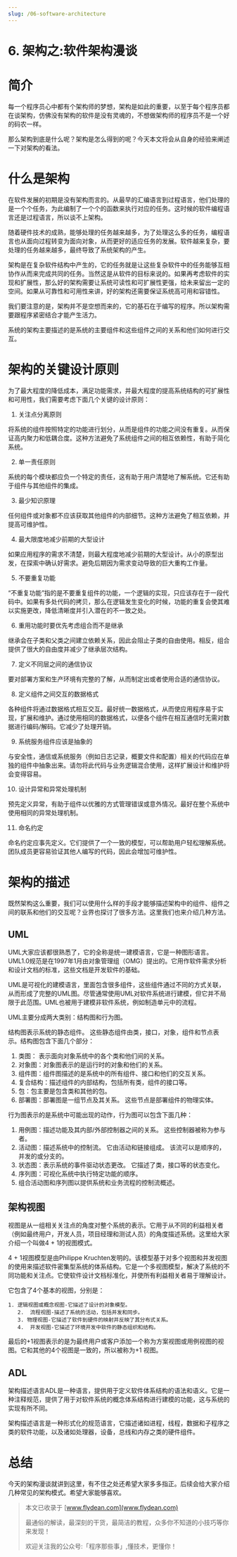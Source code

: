 ```yaml
---
slug: /06-software-architecture
---
```


# 6. 架构之:软件架构漫谈



# 简介

每一个程序员心中都有个架构师的梦想，架构是如此的重要，以至于每个程序员都在谈架构，仿佛没有架构的软件是没有灵魂的，不想做架构师的程序员不是一个好的码农一样。

那么架构到底是什么呢？架构是怎么得到的呢？今天本文将会从自身的经验来阐述一下对架构的看法。

# 什么是架构

在软件发展的初期是没有架构而言的。从最早的汇编语言到过程语言，他们处理的是一个个任务，为此编制了一个个的函数来执行对应的任务。这时候的软件编程语言还是过程语言，所以谈不上架构。

随着硬件技术的成熟，能够处理的任务越来越多，为了处理这么多的任务，编程语言也从面向过程转变为面向对象，从而更好的适应任务的发展。软件越来复杂，要处理的任务越来越多，最终导致了系统架构的产生。

架构是在复杂软件结构中产生的，它的任务就是让这些复杂软件中的任务能够互相协作从而来完成共同的任务。当然这是从软件的目标来说的。如果再考虑软件的实现和扩展性，那么好的架构需要让系统可读性和可扩展性更强，给未来留出一定的空间。如果从可靠性和可用性来讲，好的架构还需要保证系统高可用和容错性。

我们要注意的是，架构并不是空想而来的，它的基石在于编写的程序。所以架构需要跟程序紧密结合才能产生活力。

系统的架构主要描述的是系统的主要组件和这些组件之间的关系和他们如何进行交互。

# 架构的关键设计原则

为了最大程度的降低成本，满足功能需求，并最大程度的提高系统结构的可扩展性和可用性，我们需要考虑下面几个关键的设计原则：
1. 关注点分离原则

将系统的组件按照特定的功能进行划分，从而是组件的功能之间没有重复。从而保证高内聚力和低耦合度。这种方法避免了系统组件之间的相互依赖性，有助于简化系统。

2. 单一责任原则

系统的每个模块都应负一个特定的责任，这有助于用户清楚地了解系统。它还有助于组件与其他组件的集成。

3. 最少知识原理

任何组件或对象都不应该获取其他组件的内部细节。这种方法避免了相互依赖，并提高可维护性。

4. 最大限度地减少前期的大型设计

如果应用程序的需求不清楚，则最大程度地减少前期的大型设计。从小的原型出发，在探索中确认好需求。避免后期因为需求变动导致的巨大重构工作量。

5. 不要重复功能

“不重复功能”指的是不要重复组件的功能，一个逻辑的实现，只应该存在于一段代码中。如果有多处代码的拷贝，那么在逻辑发生变化的时候，功能的重复会使其难以实施更改，降低清晰度并引入潜在的不一致之处。

6. 重用功能时要优先考虑组合而不是继承

继承会在子类和父类之间建立依赖关系，因此会阻止子类的自由使用。相反，组合提供了很大的自由度并减少了继承层次结构。

7. 定义不同层之间的通信协议

要对部署方案和生产环境有完整的了解，从而制定出或者使用合适的通信协议。

8. 定义组件之间交互的数据格式

各种组件将通过数据格式相互交互。最好统一数据格式，从而使应用程序易于实现，扩展和维护。通过使用相同的数据格式，以便各个组件在相互通信时无需对数据进行编码/解码。它减少了处理开销。

9. 系统服务组件应该是抽象的

与安全性，通信或系统服务（例如日志记录，概要文件和配置）相关的代码应在单独的组件中抽象出来。请勿将此代码与业务逻辑混合使用，这样扩展设计和维护将会变得容易。

10. 设计异常和异常处理机制

预先定义异常，有助于组件以优雅的方式管理错误或意外情况。最好在整个系统中使用相同的异常处理机制。

11. 命名约定

命名约定应事先定义。它们提供了一个一致的模型，可以帮助用户轻松理解系统。团队成员更容易验证其他人编写的代码，因此会增加可维护性。

# 架构的描述

既然架构这么重要，我们可以使用什么样的手段才能够描述架构中的组件、组件之间的联系和他们的交互呢？业界也探讨了很多方法。这里我们也来介绍几种方法。

## UML

UML大家应该都很熟悉了，它的全称是统一建模语言，它是一种图形语言。UML1.0规范是在1997年1月由对象管理组（OMG）提出的。它用作软件需求分析和设计文档的标准，这些文档是开发软件的基础。

UML是可视化的建模语言，里面包含很多组件，这些组件通过不同的方式关联，从而形成了完整的UML图。尽管通常使用UML对软件系统进行建模，但它并不局限于此范围。UML也被用于建模非软件系统，例如制造单元中的流程。

UML主要分成两大类别：结构图和行为图。

结构图表示系统的静态组件。 这些静态组件由类，接口，对象，组件和节点表示。结构图包含下面几个部分：

1. 类图： 表示面向对象系统中的各个类和他们间的关系。
2. 对象图：对象图表示的是运行时的对象和他们的关系。
3. 组件图：组件图描述的是系统中的所有组件、接口和他们的交互关系。
4. 复合结构：描述组件的内部结构，包括所有类，组件的接口等。 
5. 包：包主要是包含类和其他的包。
6. 部署图：部署图是一组节点及其关系。 这些节点是部署组件的物理实体。

行为图表示的是系统中可能出现的动作，行为图可以包含下面几种：

1. 用例图：描述功能及其内部/外部控制器之间的关系。 这些控制器被称为参与者。
2. 活动图：描述系统中的控制流。 它由活动和链接组成。 该流可以是顺序的，并发的或分支的。
3. 状态图：表示系统的事件驱动状态更改。 它描述了类，接口等的状态变化。
4. 序列图：可视化系统中执行特定功能的顺序。
5. 组合活动图和序列图以提供系统和业务流程的控制流概述。

## 架构视图

视图是从一组相关关注点的角度对整个系统的表示。它用于从不同的利益相关者（例如最终用户，开发人员，项目经理和测试人员）的角度描述系统。这里给大家介绍一个叫做4 + 1的视图模式。

4 + 1视图模型是由Philippe Kruchten发明的。该模型基于对多个视图和并发视图的使用来描述软件密集型系统的体系结构。它是一个多视图模型，解决了系统的不同功能和关注点。它使软件设计文档标准化，并使所有利益相关者易于理解设计。

它包含了4个基本的视图，分别是：

    1. 逻辑视图或概念视图-它描述了设计的对象模型。    
       2.  流程视图-描述了系统的活动，包括并发和同步。     
       3. 物理视图-它描述了软件到硬件的映射并反映了其分布式关系。   
       4.  开发视图-它描述了环境开发中软件的静态组织和结构。

最后的+1视图表示的是为最终用户或客户添加一个称为方案视图或用例视图的视图。它和其他的4个视图是一致的，所以被称为+1 视图。

## ADL

架构描述语言ADL是一种语言，提供用于定义软件体系结构的语法和语义。它是一种注释规范，提供了用于对软件系统的概念体系结构进行建模的功能，这与系统的实现有所不同。

架构描述语言是一种形式化的规范语言，它描述诸如进程，线程，数据和子程序之类的软件功能，以及诸如处理器，设备，总线和内存之类的硬件组件。

# 总结

今天的架构漫谈就讲到这里，有不住之处还希望大家多多指正。后续会给大家介绍几种常见的架构模式。希望大家能够喜欢。

> 本文已收录于 [www.flydean.com](www.flydean.com)
>
> 最通俗的解读，最深刻的干货，最简洁的教程，众多你不知道的小技巧等你来发现！
> 
> 欢迎关注我的公众号:「程序那些事」,懂技术，更懂你！

